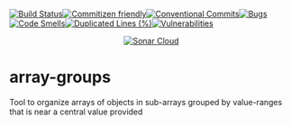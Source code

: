 [![Build Status](https://travis-ci.org/NaturesProphet/array-groups.svg?branch=master)](https://travis-ci.org/NaturesProphet/array-groups)[![Commitizen friendly](https://img.shields.io/badge/commitizen-friendly-brightgreen.svg)](http://commitizen.github.io/cz-cli/)[![Conventional Commits](https://img.shields.io/badge/Conventional%20Commits-1.0.0-yellow.svg)](https://conventionalcommits.org)[![Bugs](https://sonarcloud.io/api/project_badges/measure?project=array-groups&metric=bugs)](https://sonarcloud.io/dashboard?id=array-groups)[![Code Smells](https://sonarcloud.io/api/project_badges/measure?project=array-groups&metric=code_smells)](https://sonarcloud.io/dashboard?id=array-groups)[![Duplicated Lines (%)](https://sonarcloud.io/api/project_badges/measure?project=array-groups&metric=duplicated_lines_density)](https://sonarcloud.io/dashboard?id=array-groups)[![Vulnerabilities](https://sonarcloud.io/api/project_badges/measure?project=array-groups&metric=vulnerabilities)](https://sonarcloud.io/dashboard?id=array-groups)


<p align="center">
<a href="https://sonarcloud.io/dashboard?id=array-groups" target="blank"><img src="https://sonarcloud.io/images/project_badges/sonarcloud-black.svg" alt="Sonar Cloud" /></a>
</p>

# array-groups
Tool to organize arrays of objects in sub-arrays grouped by value-ranges that is near a central value provided
